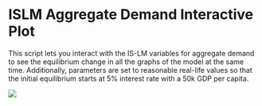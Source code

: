 # ISLM Aggregate Demand Interactive Plot
This script lets you interact with the IS-LM variables for aggregate demand to see the equilibrium change in all the graphs of the model at the same time.
Additionally, parameters are set to reasonable real-life values so that the initial equilibrium starts at 5% interest rate with a 50k GDP per capita.

![](https://github.com/LeoAr37/ISLM-Demand-Interactive-Plot/blob/main/ISLM_demo_gif.gif)

